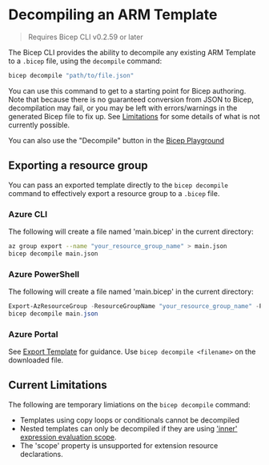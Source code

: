 # Decompiling an ARM Template
 
> Requires Bicep CLI v0.2.59 or later
 
The Bicep CLI provides the ability to decompile any existing ARM Template to a `.bicep` file, using the `decompile` command:
```sh
bicep decompile "path/to/file.json"
```

You can use this command to get to a starting point for Bicep authoring. Note that because there is no guaranteed conversion from JSON to Bicep, decompilation may fail, or you may be left with errors/warnings in the generated Bicep file to fix up. See [Limitations](#limiations) for some details of what is not currently possible.

You can also use the "Decompile" button in the [Bicep Playground](https://aka.ms/bicepdemo)

## Exporting a resource group
You can pass an exported template directly to the `bicep decompile` command to effectively export a resource group to a `.bicep` file.

### Azure CLI
The following will create a file named 'main.bicep' in the current directory:
```sh
az group export --name "your_resource_group_name" > main.json
bicep decompile main.json
```
### Azure PowerShell
The following will create a file named 'main.bicep' in the current directory:
```powershell
Export-AzResourceGroup -ResourceGroupName "your_resource_group_name" -Path ./main.json
bicep decompile main.json
```

### Azure Portal
See [Export Template](https://aka.ms/armexport) for guidance. Use `bicep decompile <filename>` on the downloaded file.


## Current Limitations
The following are temporary limiations on the `bicep decompile` command:
* Templates using copy loops or conditionals cannot be decompiled
* Nested templates can only be decompiled if they are using ['inner' expression evaluation scope](https://docs.microsoft.com/en-us/azure/azure-resource-manager/templates/linked-templates#expression-evaluation-scope-in-nested-templates).
* The 'scope' property is unsupported for extension resource declarations.